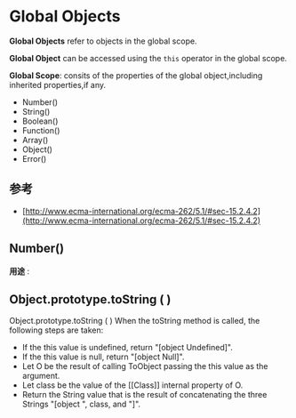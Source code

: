 # Global Objects


**Global Objects** refer to objects in the global scope.

**Global Object** can be accessed using the `this` operator in the global scope.

**Global Scope**: consits of the properties of the global object,including inherited properties,if any.

- Number()
- String()
- Boolean()
- Function()
- Array()
- Object()
- Error()


## 参考
- [http://www.ecma-international.org/ecma-262/5.1/#sec-15.2.4.2](http://www.ecma-international.org/ecma-262/5.1/#sec-15.2.4.2)

## Number()
**用途** :



## Object.prototype.toString ( )

Object.prototype.toString ( )
When the toString method is called, the following steps are taken:

- If the this value is undefined, return "[object Undefined]".
- If the this value is null, return "[object Null]".
- Let O be the result of calling ToObject passing the this value as the argument.
- Let class be the value of the [[Class]] internal property of O.
- Return the String value that is the result of concatenating the three Strings "[object ", class, and "]".
